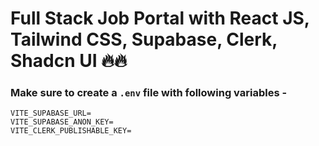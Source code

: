 # Full Stack Job Portal with React JS, Tailwind CSS, Supabase, Clerk, Shadcn UI  🔥🔥


### Make sure to create a `.env` file with following variables -

```
VITE_SUPABASE_URL=
VITE_SUPABASE_ANON_KEY=
VITE_CLERK_PUBLISHABLE_KEY=
```

